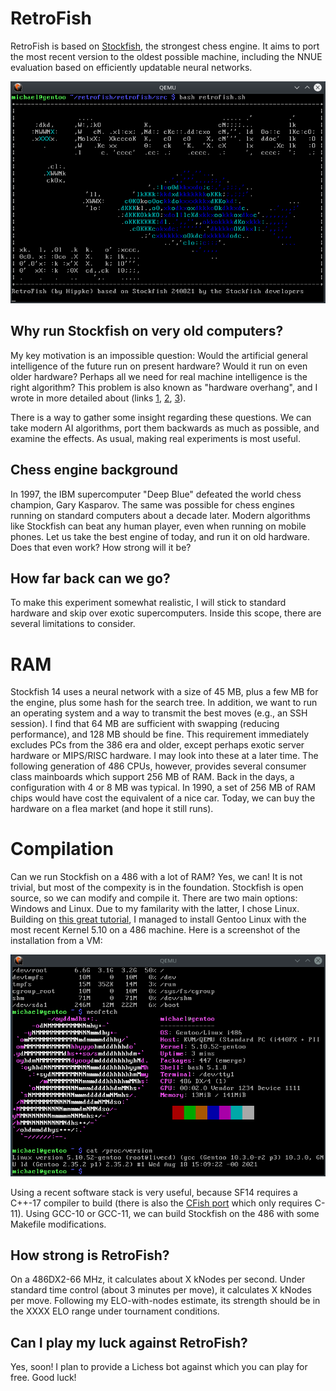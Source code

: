 # RetroFish

RetroFish is based on [Stockfish](https://stockfishchess.org), the strongest chess engine. It aims to port the most recent version to the oldest possible machine, including the NNUE evaluation based on efficiently updatable neural networks.

![image](https://raw.githubusercontent.com/hippke/RetroFish/master/docs/logo.png)

## Why run Stockfish on very old computers?
My key motivation is an impossible question: Would the artificial general intelligence of the future run on present hardware? Would it run on even older hardware? Perhaps all we need for real machine intelligence is the right algorithm? This problem is also known as "hardware overhang", and I wrote in more detailed about (links [1](https://www.lesswrong.com/posts/75dnjiD8kv2khe9eQ/measuring-hardware-overhang), [2](https://www.lesswrong.com/posts/75dnjiD8kv2khe9eQ/measuring-hardware-overhang), [3](https://www.lesswrong.com/posts/J6gktpSgYoyq5q3Au/benchmarking-an-old-chess-engine-on-new-hardware)).

There is a way to gather some insight regarding these questions. We can take modern AI algorithms, port them backwards as much as possible, and examine the effects. As usual, making real experiments is most useful. 

## Chess engine background

In 1997, the IBM supercomputer "Deep Blue" defeated the world chess champion, Gary Kasparov. The same was possible for chess engines running on standard computers about a decade later. Modern algorithms like Stockfish can beat any human player, even when running on mobile phones. Let us take the best engine of today, and run it on old hardware. Does that even work? How strong will it be?

## How far back can we go?
To make this experiment somewhat realistic, I will stick to standard hardware and skip over exotic supercomputers. Inside this scope, there are several limitations to consider. 

# RAM
Stockfish 14 uses a neural network with a size of 45 MB, plus a few MB for the engine, plus some hash for the search tree. In addition, we want to run an operating system and a way to transmit the best moves (e.g., an SSH session). I find that 64 MB are sufficient with swapping (reducing performance), and 128 MB should be fine. This requirement immediately excludes PCs from the 386 era and older, except perhaps exotic server hardware or MIPS/RISC hardware. I may look into these at a later time. The following generation of 486 CPUs, however, provides several consumer class mainboards which support 256 MB of RAM. Back in the days, a configuration with 4 or 8 MB was typical. In 1990, a set of 256 MB of RAM chips would have cost the equivalent of a nice car. Today, we can buy the hardware on a flea market (and hope it still runs).

# Compilation
Can we run Stockfish on a 486 with a lot of RAM? Yes, we can! It is not trivial, but most of the compexity is in the foundation. Stockfish is open source, so we can modify and compile it. There are two main options: Windows and Linux. Due to my familarity with the latter, I chose Linux. Building on [this great tutorial](https://github.com/yeokm1/gentoo-on-486), I managed to install Gentoo Linux with the most recent Kernel 5.10 on a 486 machine. Here is a screenshot of the installation from a VM:

![image](https://raw.githubusercontent.com/hippke/RetroFish/master/docs/qemu.png)

Using a recent software stack is very useful, because SF14 requires a C++-17 compiler to build (there is also the [CFish port](https://github.com/syzygy1/Cfish) which only requires C-11). Using GCC-10 or GCC-11, we can build Stockfish on the 486 with some Makefile modifications.

## How strong is RetroFish?
On a 486DX2-66 MHz, it calculates about X kNodes per second. Under standard time control (about 3 minutes per move), it calculates X kNodes per move. Following my ELO-with-nodes estimate, its strength should be in the XXXX ELO range under tournament conditions. 

## Can I play my luck against RetroFish?

Yes, soon! I plan to provide a Lichess bot against which you can play for free. Good luck!

